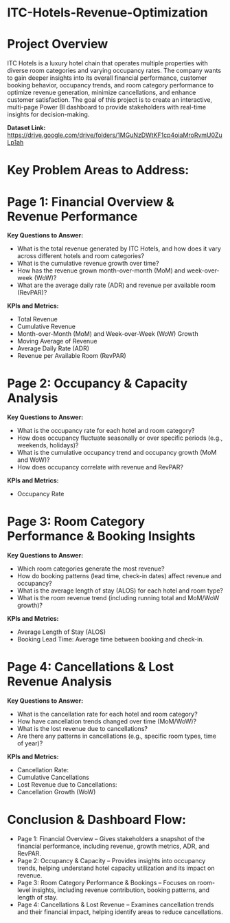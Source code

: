 # ITC-Hotels-Revenue-Optimization

# Project Overview
ITC Hotels is a luxury hotel chain that operates multiple properties with diverse room categories and varying occupancy rates. The company wants to gain deeper insights into its overall financial performance, customer booking behavior, occupancy trends, and room category performance to optimize revenue generation, minimize cancellations, and enhance customer satisfaction. The goal of this project is to create an interactive, multi-page Power BI dashboard to provide stakeholders with real-time insights for decision-making.

**Dataset Link:** https://drive.google.com/drive/folders/1MGuNzDWtKF1cp4oiaMroRvmU0ZuLp1ah

# Key Problem Areas to Address:

# Page 1: Financial Overview & Revenue Performance

**Key Questions to Answer:**
- What is the total revenue generated by ITC Hotels, and how does it vary across different hotels and room categories?
- What is the cumulative revenue growth over time?
- How has the revenue grown month-over-month (MoM) and week-over-week (WoW)?
- What are the average daily rate (ADR) and revenue per available room (RevPAR)?

**KPIs and Metrics:**
- Total Revenue
- Cumulative Revenue
- Month-over-Month (MoM) and Week-over-Week (WoW) Growth
- Moving Average of Revenue
- Average Daily Rate (ADR)
- Revenue per Available Room (RevPAR)
 

# Page 2: Occupancy & Capacity Analysis

**Key Questions to Answer:**
- What is the occupancy rate for each hotel and room category?
- How does occupancy fluctuate seasonally or over specific periods (e.g., weekends, holidays)?
- What is the cumulative occupancy trend and occupancy growth (MoM and WoW)?
- How does occupancy correlate with revenue and RevPAR?

**KPIs and Metrics:**
- Occupancy Rate
 

# Page 3: Room Category Performance & Booking Insights

**Key Questions to Answer:**
- Which room categories generate the most revenue?
- How do booking patterns (lead time, check-in dates) affect revenue and occupancy?
- What is the average length of stay (ALOS) for each hotel and room type?
- What is the room revenue trend (including running total and MoM/WoW growth)?

**KPIs and Metrics:**
- Average Length of Stay (ALOS)
- Booking Lead Time: Average time between booking and check-in.
 

# Page 4: Cancellations & Lost Revenue Analysis

**Key Questions to Answer:**
- What is the cancellation rate for each hotel and room category?
- How have cancellation trends changed over time (MoM/WoW)?
- What is the lost revenue due to cancellations?
- Are there any patterns in cancellations (e.g., specific room types, time of year)?

**KPIs and Metrics:**
- Cancellation Rate:
- Cumulative Cancellations
- Lost Revenue due to Cancellations:
- Cancellation Growth (WoW)
 

# Conclusion & Dashboard Flow:

- Page 1: Financial Overview – Gives stakeholders a snapshot of the financial performance, including revenue, growth metrics, ADR, and RevPAR.
- Page 2: Occupancy & Capacity – Provides insights into occupancy trends, helping understand hotel capacity utilization and its impact on revenue.
- Page 3: Room Category Performance & Bookings – Focuses on room-level insights, including revenue contribution, booking patterns, and length of stay.
- Page 4: Cancellations & Lost Revenue – Examines cancellation trends and their financial impact, helping identify areas to reduce cancellations.
